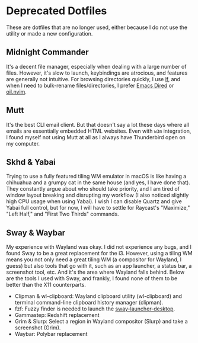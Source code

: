 # Deprecated Dotfiles

These are dotfiles that are no longer used, either because I do not use the utility or made a new configuration.

## Midnight Commander

It's a decent file manager, especially when dealing with a large number of files. However, it's slow to launch, keybindings are atrocious, and features are generally not intuitive. For browsing directories quickly, I use [lf](), and when I need to bulk-rename files/directories, I prefer [Emacs Dired](https://www.gnu.org/software/emacs/manual/html_node/emacs/Dired.html) or [oil.nvim](https://github.com/stevearc/oil.nvim).

## Mutt

It's the best CLI email client. But that doesn't say a lot these days where all emails are essentially embedded HTML websites. Even with `w3m` integration, I found myself not using Mutt at all as I always have Thunderbird open on my computer.

## Skhd & Yabai

Trying to use a fully featured tiling WM emulator in macOS is like having a chihuahua and a grumpy cat in the same house (and yes, I have done that). They constantly argue about who should take priority, and I am tired of window layout breaking and disrupting my workflow (I also noticed slightly high CPU usage when using Yabai). I wish I can disable Quartz and give Yabai full control, but for now, I will have to settle for Raycast's "Maximize," "Left Half," and "First Two Thirds" commands.

## Sway & Waybar

My experience with Wayland was okay. I did not experience any bugs, and I found Sway to be a great replacement for the i3. However, using a tiling WM means you not only need a great tiling WM (a compositor for Wayland, I guess) but also tools that go with it, such as an app launcher, a status bar, a screenshot tool, etc. And it's the area where Wayland falls behind. Below are the tools I used with Sway, and frankly, I found none of them to be better than the X11 counterparts.

- Clipman & wl-clipboard: Wayland clipboard utility (wl-clipboard) and terminal command-line clipboard history manager (clipman).
- fzf: Fuzzy finder is needed to launch the [sway-launcher-desktop](https://github.com/Biont/sway-launcher-desktop).
- Gammastep: Redshift replacement
- Grim & Slurp: Select a region in Wayland compositor (Slurp) and take a screenshot (Grim).
- Waybar: Polybar replacement


